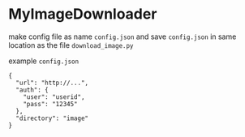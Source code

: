 # MyImageDownloader

make config file as name `config.json`
and save `config.json` in same location as the file `download_image.py`

example `config.json`
```
{
  "url": "http://...",
  "auth": {
    "user": "userid",
    "pass": "12345"
  },
  "directory": "image"
}
```

